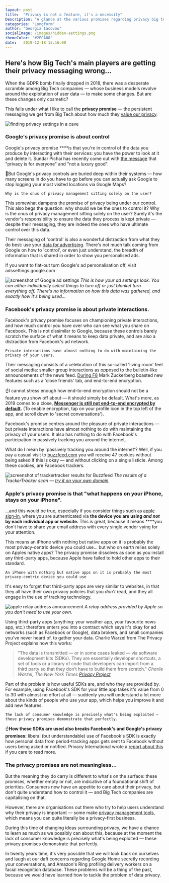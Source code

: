 ```yaml
---
layout: post
title:  "Privacy is not a feature, it's a necessity"
Description: "A glance at the various promises regarding privacy big tech companies have made since the GDPR came into effect. This article looks at Facebook, Google, and Apple's approach to giving consumers privacy controls."
categories: "Longform"
author: "Georgia Iacovou"
socialImage: /images/hidden-settings.png
themeColor: "#2ECA88"
date:   2019-12-18 13:16:00
---
```


## Here's how Big Tech's main players are getting their privacy messaging wrong...

When the GDPR bomb finally dropped in 2018, there was a desperate scramble among Big Tech companies — whose business models revolve around the exploitation of user data — to make some changes. But are these changes only cosmetic?

This falls under what I like to call the **privacy promise** — the persistent messaging we get from Big Tech about how much they [value our privacy](https://metomic.io/blog/main/2019/11/25/data-privacy-changes-trust.html). 

![finding privacy settings in a cave](/images/hidden-settings.png)

### Google's privacy promise is about control

Google's privacy promise ****is that you're in control of the data you produce by interacting with their services: you have the power to look at it and delete it. Sundar Pichai has recently come out with [the message](https://www.nytimes.com/2019/05/07/opinion/google-sundar-pichai-privacy.html) that "privacy is for everyone" and "not a luxury good". 

🤔But Google's privacy controls are buried deep within their systems — how many screens in do you have to go before you can actually ask Google to stop logging your most visited locations via Google Maps? 

`Why is the onus of privacy management sitting solely on the user?`

This somewhat dampens the promise of privacy being under our control. This also begs the question: why should we be the ones to control it? Why is the onus of privacy management sitting solely on the user? Surely it's the vendor's responsibility to ensure the data they process is kept private — despite their messaging, they are indeed the ones who have ultimate control over this data.

Their messaging of 'control' is also a wonderful distraction from what they do best: use your [data for advertising](https://metomic.io/blog/main/2019/09/13/what-is-behavioural-ads.html). There's not much talk coming from Google on how to 'control', or even just understand, the breadth of information that is shared in order to show you personalised ads. 

If you want to flat-out turn Google's ad personalisation off, visit adssettings.google.com

![screenshot of Google ad settings](/images/google-adsettings.png)
*This is how your ad settings look. You can either individually select things to turn off or just blanket turn everything off. There's no information on how this data was gathered, and exactly how it's being used...*

### Facebook's privacy promise is about private interactions.

Facebook's privacy promise focuses on championing private interactions, and how much control you have over who can see what you share on Facebook. This is not dissimilar to Google, because these controls barely scratch the surface of what it means to keep data private, and are also a distraction from Facebook's ad network.

`Private interactions have almost nothing to do with maintaining the privacy of your users.`

Their messaging consists of a celebration of this so-called 'living room' feel of social media: smaller group interactions as opposed to the bulletin-like announcements of the news feed. [During F8](https://metomic.io/blog/main/2019/07/30/big-tech-doing-privacy.html) Mark Zuckerberg boasted new features such as a 'close friends' tab, and end-to-end encryption.

☝️I cannot stress enough how end-to-end encryption should not be a feature you show off about — it should simply be default. What's more, as 2019 comes to a close, **[Messenger is still not end-to-end encrypted by default](https://mashable.com/article/facebook-messenger-not-encrypted-by-default/?europe=true).** (To enable encryption, tap on your profile icon in the top left of the app, and scroll down to 'secret conversations').

Facebook's promise centres around the pleasure of private interactions — but private interactions have almost nothing to do with maintaining the privacy of your users. It also has nothing to do with Facebook's participation in passively tracking you around the internet. 

What do I mean by 'passively tracking you around the internet'? Well, if you pay a casual visit to [buzzfeed.com](http://buzzfeed.com) you will receive 47 cookies without being asked if this is okay — and without clicking on a single listicle. Among these cookies, are Facebook trackers.

![screenshot of trackertracker results for Buzzfeed](/images/buzzfeed-trackertracker.png)
*The results of a TrackerTracker scan — [try it on your own domain](http://trackertracker.io).*

### Apple's privacy promise is that "what happens on your iPhone, stays on your iPhone".

...and this would be true, especially if you consider things such as [apple sign-in](https://techcrunch.com/2019/06/07/answers-to-your-burning-questions-about-how-sign-in-with-apple-works/), where you are authenticated via **the device you are using *and not* by each individual app or website.** This is great, because it means ****you don't have to share your email address with every single vendor vying for your attention.

This means an iPhone with nothing but native apps on it is probably the most privacy-centric device you could use... but who on earth relies solely on Apples native apps? The privacy promise dissolves as soon as you install any third-party apps, because Apple have failed to hold other apps to their standard.

`An iPhone with nothing but native apps on it is probably the most privacy-centric device you could use`

It's easy to forget that third-party apps are very similar to websites, in that they all have their own privacy policies that you *don't* read, and they all engage in the use of tracking technology. 

![apple relay address announcement](/images/applerelay.jpg)
*A relay address provided by Apple so you don't need to use your own.*

Using third-party apps (anything: your weather app, your favourite news app, etc.) therefore enters you into a contract which says it's okay for ad networks (such as Facebook or Google), data brokers, and small companies you've never heard of, to gather your data. Charlie Warzel from The Privacy Project explains how this works:

> "The data is transmitted — or in some cases leaked — via software development kits (SDKs). They are essentially developer shortcuts, a set of tools or a library of code that developers can import from a third party so that they don’t have to build them from scratch." *Charlie Warzel, The New York Times [Privacy Project](http://www.nytimes.com/privacy-project)*

Part of the problem is how useful SDKs are, and who they are provided by. For example, using Facebook's SDK for your little app takes it's value from 0 to 30 with almost no effort at all — suddenly you will understand a lot more about the kinds of people who use your app, which helps you improve it and add new features.

`The lack of consumer knowledge is precisely what's being exploited — these privacy promises demonstrate that perfectly.`

☝️**How these SDKs are used also breaks Facebook's and Google's privacy promises:** liberal (but understandable) use of Facebook's SDK is exactly how personal data from period-tracking apps gets sent to Facebook without users being asked or notified. Privacy International wrote a [report about this](https://www.privacyinternational.org/long-read/3196/no-bodys-business-mine-how-menstruation-apps-are-sharing-your-data) if you care to read more. 

### The privacy promises are not meaningless...

But the meaning they do carry is different to what's on the surface: these promises, whether empty or not, are indicative of a foundational shift of priorities. Consumers now have an appetite to care about their privacy, but don't quite understand how to control it — and Big Tech companies are capitalising on that.

However, there are organisations out there who try to help users understand why their privacy is important — some make [privacy management tools](https://metomic.io/blog/main/2019/12/17/data-value-tools.html), which means you can quite literally be a privacy-first business.

During this time of changing ideas surrounding privacy, we have a chance to learn as much as we possibly can about this, because at the moment the lack of consumer knowledge is precisely what's being exploited — these privacy promises demonstrate that perfectly.

In twenty years time, it's very possible that we will look back on ourselves and laugh at our daft concerns regarding Google Home secretly recording your conversations, and Amazon's Ring profiling delivery workers on a facial recognition database. These problems will be a thing of the past, because we would have learned how to tackle the problem of data privacy.